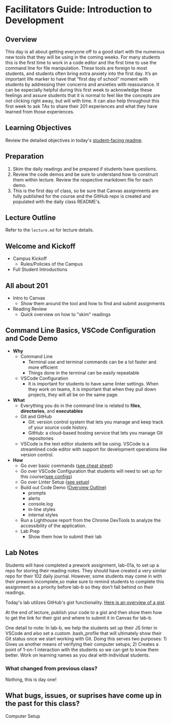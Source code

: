 # Facilitators Guide: Introduction to Development

## Overview

This day is all about getting everyone off to a good start with the numerous new tools that they will be using in the coming weeks. For many students this is the first time to work in a code editor and the first time to use the command line for file manipulation. These tools are foreign to most students, and students often bring extra anxiety into the first day. It’s an important life marker to have that “first day of school” moment with students by addressing their concerns and anxieties with reassurance. It can be especially helpful during this first week to acknowledge these feelings and assure students that it is normal to feel like the concepts are not clicking right away, but will with time. It can also help throughout this first week to ask TAs to share their 201 experiences and what they have learned from those experiences.

## Learning Objectives

Review the detailed objectives in today's [student-facing readme](../README.md).

## Preparation

1. Skim the daily readings and be prepared if students have questions.
1. Review the code demos and be sure to understand how to construct them within lecture. Review the respective markdown file for each demo.
1. This is the first day of class, so be sure that Canvas assignments are fully published for the course and the GitHub repo is created and populated with the daily class README's.

## Lecture Outline
<!-- NOTE TO INSTRUCTOR: If you make any changes to the lecture, make matching changes into LECTURE.md -->

Refer to the `lecture.md` for lecture details.

## Welcome and Kickoff

- Campus Kickoff
  - Rules/Policies of the Campus
- Full Student Introductions

## All about 201

- Intro to Canvas
  - Show them around the tool and how to find and submit assignments
- Reading Review
  - Quick overview on how to "skim" readings

## Command Line Basics, VSCode Configuration and Code Demo

- **Why**
  - Command Line
    - Terminal use and terminal commands can be a lot faster and more efficient
    - Things done in the terminal can be easily repeatable
  - VSCode Configuration
    - It is important for students to have same linter settings. When they work on teams, it is important that when they pull down projects, they will all be on the same page.
- **What**
  - Everything you do in the command line is related to **files**, **directories**, and **executables**
  - Git and GitHub
    - Git: version control system that lets you manage and keep track of your source code history.
    - GitHub: a cloud-based hosting service that lets you manage Git repositories
  - VSCode is the text editor students will be using. VSCode is a streamlined code editor with support for development operations like version control.
- **How**
  - Go over basic commands ([see cheat sheet](LECTURE-EXAMPLE.md#command-line-basics))
  - Go over VSCode Configuration that students will need to set up for this course([see configs](LECTURE-EXAMPLE.md#configure-vs-code))
  - Go over Linter Setup ([see setup](LECTURE-EXAMPLE.md#setup-your-linter))
  - Build out Code Demo ([Overview Outline](DEMO.md))
    - prompts
    - alerts
    - console.log
    - in-line styles
    - internal styles
  - Run a Lighthouse report from the Chrome DevTools to analyze the accessibility of the application.
  - Lab Prep
    - Show them how to submit their lab

## Lab Notes

Students will have completed a prework assignment, lab-01a, to set up a repo for storing their reading notes. They should have created a very similar repo for their 102 daily journal. However, some students may come in with their prework incomplete,so make sure to remind students to complete this assignment as a priority before lab-b so they don't fall behind on their readings.

Today's lab utilizes GitHub's gist functionality. [Here is an overview of a gist](https://help.github.com/en/articles/creating-gists).

At the end of lecture, publish your code to a gist and then show them how to get the link for their gist and where to submit it in Canvas for lab-b.

One detail to note: In lab-b, we help the students set up their JS linter in VSCode and also set a custom .bash_profile that will ultimately show their Git status once we start working with Git. Doing this serves two purposes: 1) Gives us another means of verifying their computer setups; 2) Creates a point of 1-on-1 interaction with the students so we can get to know them better. Work on learning names as you deal with individual students.

### What changed from previous class?

Nothing, this is day one!

## What bugs, issues, or suprises have come up in the past for this class?

Computer Setup
